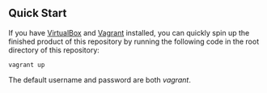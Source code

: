 ## Quick Start

If you have [VirtualBox](https://github.com/ProfessorManhattan/ansible-virtualbox) and [Vagrant](https://github.com/ProfessorManhattan/ansible-vagrant) installed, you can quickly spin up the finished product of this repository by running the following code in the root directory of this repository:

```shell
vagrant up
```

The default username and password are both _vagrant_.
